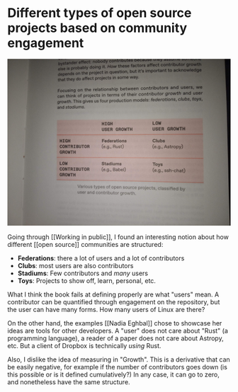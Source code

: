 # Different types of open source projects based on community engagement

![Different types of projects](./IMG_20200924_080022.jpg)

Going through [[Working in public]], I found an interesting notion about how different [[open source]] communities are structured: 
- **Federations**: there a lot of users and a lot of contributors
- **Clubs**: most users are also contributors
- **Stadiums**: Few contributors and *many* users 
- **Toys**: Projects to show off, learn, personal, etc.

What I think the book fails at defining properly are what "users" mean. A contributor can be quantified through engagement on the repository, but the user can have many forms. How many users of Linux are there? 

On the other hand, the examples [[Nadia Eghbal]] chose to showcase her ideas are tools for other developers. A "user" does not care about "Rust" (a programming language), a reader of a paper does not care about Astropy, etc. But a client of Dropbox is technically *using* Rust. 

Also, I dislike the idea of measuring in "Growth". This is a derivative that can be easily negative, for example if the number of contributors goes down (is this possible or is it defined cumulatively?) In any case, it can go to zero, and nonetheless have the same structure. 
